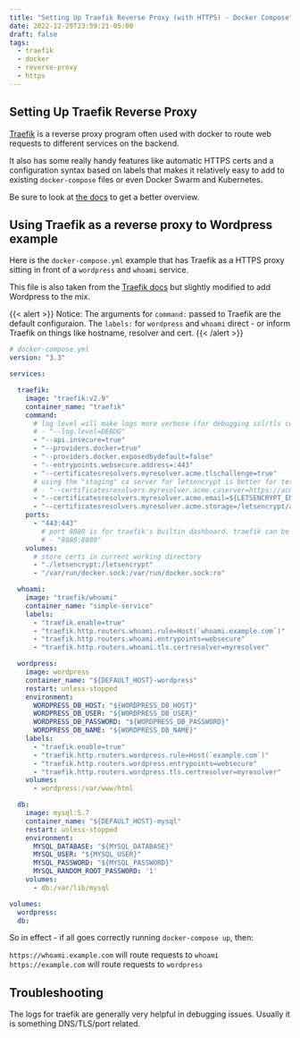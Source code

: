 ```yaml
---
title: "Setting Up Traefik Reverse Proxy (with HTTPS) - Docker Compose"
date: 2022-12-20T23:59:21-05:00
draft: false
tags:
  - traefik
  - docker
  - reverse-proxy
  - https
---
```


## Setting Up Traefik Reverse Proxy

[Traefik](https://github.com/traefik/traefik) is a reverse proxy program often
used with docker to route web requests to different services on the backend.

It also has some really handy features like automatic HTTPS certs and
a configuration syntax based on labels that makes it relatively easy to add
to existing `docker-compose` files or even Docker Swarm and Kubernetes.

Be sure to look at [the docs](https://doc.traefik.io/traefik/getting-started/concepts/)
to get a better overview.

## Using Traefik as a reverse proxy to Wordpress example

Here is the `docker-compose.yml` example that has Traefik as a HTTPS proxy sitting
in front of a `wordpress` and `whoami` service.

This file is also taken from the [Traefik docs](https://doc.traefik.io/traefik/user-guides/docker-compose/acme-tls/)
but slightly modified to add Wordpress to the mix.

{{< alert >}}
Notice: 
The arguments for `command:` passed to Traefik are the default configuraion.
The `labels:` for `wordpress` and `whoami` direct - or inform Traefik on things like hostname, resolver and cert.
{{< /alert >}}

```yml
# docker-compose.yml
version: "3.3"

services:

  traefik:
    image: "traefik:v2.9"
    container_name: "traefik"
    command:
      # log level will make logs more verbose (for debugging ssl/tls certs)
      # - "--log.level=DEBUG"
      - "--api.insecure=true"
      - "--providers.docker=true"
      - "--providers.docker.exposedbydefault=false"
      - "--entrypoints.websecure.address=:443"
      - "--certificatesresolvers.myresolver.acme.tlschallenge=true"
      # using the "staging" ca server for letsencrypt is better for testing (less rate limiting)
      # - "--certificatesresolvers.myresolver.acme.caserver=https://acme-staging-v02.api.letsencrypt.org/directory"
      - "--certificatesresolvers.myresolver.acme.email=${LETSENCRYPT_EMAIL}"
      - "--certificatesresolvers.myresolver.acme.storage=/letsencrypt/acme.json"
    ports:
      - "443:443"
        # port 8080 is for traefik's builtin dashboard. traefik can be run without
        # - "8080:8080"
    volumes:
      # store certs in current working directory
      - "./letsencrypt:/letsencrypt"
      - "/var/run/docker.sock:/var/run/docker.sock:ro"

  whoami:
    image: "traefik/whoami"
    container_name: "simple-service"
    labels:
      - "traefik.enable=true"
      - "traefik.http.routers.whoami.rule=Host(`whoami.example.com`)"
      - "traefik.http.routers.whoami.entrypoints=websecure"
      - "traefik.http.routers.whoami.tls.certresolver=myresolver"

  wordpress:
    image: wordpress
    container_name: "${DEFAULT_HOST}-wordpress"
    restart: unless-stopped
    environment:
      WORDPRESS_DB_HOST: "${WORDPRESS_DB_HOST}"
      WORDPRESS_DB_USER: "${WORDPRESS_DB_USER}"
      WORDPRESS_DB_PASSWORD: "${WORDPRESS_DB_PASSWORD}"
      WORDPRESS_DB_NAME: "${WORDPRESS_DB_NAME}"
    labels:
      - "traefik.enable=true"
      - "traefik.http.routers.wordpress.rule=Host(`example.com`)"
      - "traefik.http.routers.wordpress.entrypoints=websecure"
      - "traefik.http.routers.wordpress.tls.certresolver=myresolver"
    volumes:
      - wordpress:/var/www/html

  db:
    image: mysql:5.7
    container_name: "${DEFAULT_HOST}-mysql"
    restart: unless-stopped
    environment:
      MYSQL_DATABASE: "${MYSQL_DATABASE}"
      MYSQL_USER: "${MYSQL_USER}"
      MYSQL_PASSWORD: "${MYSQL_PASSWORD}"
      MYSQL_RANDOM_ROOT_PASSWORD: '1'
    volumes:
      - db:/var/lib/mysql

volumes:
  wordpress:
  db:
```

So in effect - if all goes correctly running `docker-compose up`, then:

`https://whoami.example.com` will route requests to `whoami`
`https://example.com` will route requests to `wordpress`

## Troubleshooting

The logs for traefik are generally very helpful in debugging issues. Usually
it is something DNS/TLS/port related.


